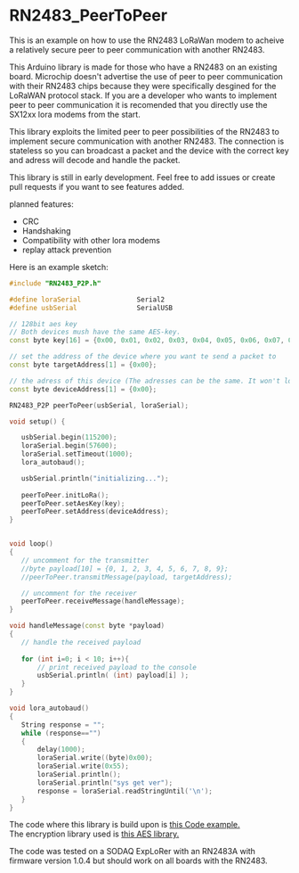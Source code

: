 ﻿# RN2483_PeerToPeer
 
 This is an example on how to use the RN2483 LoRaWan modem to acheive a relatively secure peer to peer communication with another RN2483.
 
 This Arduino library is made for those who have a RN2483 on an existing board. Microchip doesn't advertise the use of peer to peer communication with their RN2483 chips because they were specifically desgined for the LoRaWAN protocol stack. If you are a developer who wants to implement peer to peer communication it is recomended that you directly use the SX12xx lora modems from the start.
 
 This library exploits the limited peer to peer possibilities of the RN2483 to implement secure communication with another RN2483. The connection is stateless so you can broadcast a packet and the device with the correct key and adress will decode and handle the packet.
 
 This library is still in early development. Feel free to add issues or create pull requests if you want to see features added.
 
 planned features:
 * CRC
 * Handshaking
 * Compatibility with other lora modems
 * replay attack prevention
 
 Here is an example sketch:
 
 ```C++
#include "RN2483_P2P.h"

#define loraSerial              Serial2
#define usbSerial               SerialUSB

// 128bit aes key
// Both devices mush have the same AES-key.
const byte key[16] = {0x00, 0x01, 0x02, 0x03, 0x04, 0x05, 0x06, 0x07, 0x08, 0x09, 0x0A, 0x0B, 0x0C, 0x0D, 0x0E, 0x0F};

// set the address of the device where you want te send a packet to
const byte targetAddress[1] = {0x00};

// the adress of this device (The adresses can be the same. It won't loop back)
const byte deviceAddress[1] = {0x00};

RN2483_P2P peerToPeer(usbSerial, loraSerial);

void setup() {

    usbSerial.begin(115200);
    loraSerial.begin(57600);
    loraSerial.setTimeout(1000);
    lora_autobaud();

    usbSerial.println("initializing...");
    
    peerToPeer.initLoRa();
    peerToPeer.setAesKey(key);
    peerToPeer.setAddress(deviceAddress);
}


void loop() 
{
    // uncomment for the transmitter
    //byte payload[10] = {0, 1, 2, 3, 4, 5, 6, 7, 8, 9};
    //peerToPeer.transmitMessage(payload, targetAddress);

    // uncomment for the receiver
    peerToPeer.receiveMessage(handleMessage);
}

void handleMessage(const byte *payload)
{
    // handle the received payload
    
    for (int i=0; i < 10; i++){
        // print received payload to the console
        usbSerial.println( (int) payload[i] );
    }
}

void lora_autobaud()
{
    String response = "";
    while (response=="")
    {
        delay(1000);
        loraSerial.write((byte)0x00);
        loraSerial.write(0x55);
        loraSerial.println();
        loraSerial.println("sys get ver");
        response = loraSerial.readStringUntil('\n');
    }
}
 ```
 The code where this library is build upon is [this Code example.](https://github.com/jpmeijers/RN2483-Arduino-p2p-examples) <br>
 The encryption library used is [this AES library.](https://github.com/bigfighter/arduino-AES)
 
 The code was tested on a SODAQ ExpLoRer with an RN2483A with firmware version 1.0.4 but should work on all boards with the RN2483.
